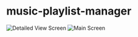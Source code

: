 # music-playlist-manager

![Detailed View Screen](https://github.com/user-attachments/assets/bec8fc52-dec6-4a0e-a872-0c53b0c503b2)
![Main Screen](https://github.com/user-attachments/assets/9267d56a-9573-4f32-8668-2f31d8654c1a)
